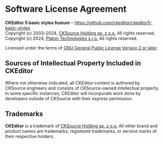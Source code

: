 Software License Agreement
==========================

**CKEditor&nbsp;5 basic styles feature** – https://github.com/ckeditor/ckeditor5-basic-styles <br>
Copyright (c) 2003–2024, [CKSource Holding sp. z o.o.](https://cksource.com) All rights reserved.
Copyright (c) 2024, [Platon Technologies s.r.o.](https://www.platon.sk) All rights reserved.

Licensed under the terms of [GNU General Public License Version 2 or later](http://www.gnu.org/licenses/gpl.html).

Sources of Intellectual Property Included in CKEditor
-----------------------------------------------------

Where not otherwise indicated, all CKEditor content is authored by CKSource engineers and consists of CKSource-owned intellectual property. In some specific instances, CKEditor will incorporate work done by developers outside of CKSource with their express permission.

Trademarks
----------

**CKEditor** is a trademark of [CKSource Holding sp. z o.o.](https://cksource.com) All other brand and product names are trademarks, registered trademarks, or service marks of their respective holders.
